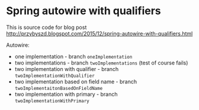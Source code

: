Spring autowire with qualifiers
===============================

This is source code for blog post http://przybyszd.blogspot.com/2015/12/spring-autowire-with-qualifiers.html

Autowire:

-	one implementation - branch `oneImplementation`
-	two implementations - branch `twoImplementations` (test of course fails)
-	two implementation with qualifier - branch `twoImplementationWithQualifier`
-	two implementation based on field name - branch `twoImplementaitonBasedOnFieldName`
-	two implementation with primary - branch `twoImplementationWithPrimary`
